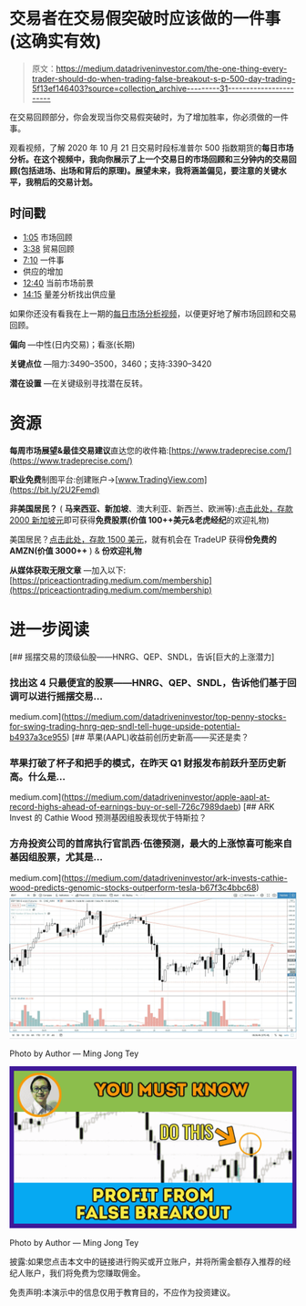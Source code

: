 # 交易者在交易假突破时应该做的一件事(这确实有效)

> 原文：<https://medium.datadriveninvestor.com/the-one-thing-every-trader-should-do-when-trading-false-breakout-s-p-500-day-trading-5f13ef146403?source=collection_archive---------31----------------------->

在交易回顾部分，你会发现当你交易假突破时，为了增加胜率，你必须做的一件事。

观看视频，了解 2020 年 10 月 21 日交易时段标准普尔 500 指数期货的**每日市场分析。在这个视频中，我向你展示了上一个交易日的市场回顾和三分钟内的交易回顾(包括进场、出场和背后的原理)。展望未来，我将涵盖偏见，要注意的关键水平，我稍后的交易计划。**

## 时间戳

*   [1:05](https://www.youtube.com/watch?v=nWbGqS4nAyg&t=65s) 市场回顾
*   [3:38](https://www.youtube.com/watch?v=nWbGqS4nAyg&t=218s) 贸易回顾
*   [7:10](https://www.youtube.com/watch?v=nWbGqS4nAyg&t=430s) 一件事
*   供应的增加
*   [12:40](https://www.youtube.com/watch?v=nWbGqS4nAyg&t=760s) 当前市场前景
*   [14:15](https://www.youtube.com/watch?v=nWbGqS4nAyg&t=855s) 量差分析找出供应量

如果你还没有看我在上一期的[每日市场分析视频](https://www.youtube.com/watch?v=A2T_A5dTRCs)，以便更好地了解市场回顾和交易回顾。

**偏向** —中性(日内交易)；看涨(长期)

**关键点位** —阻力:3490–3500，3460；支持:3390–3420

**潜在设置** —在关键级别寻找潜在反转。

# 资源

**每周市场展望&最佳交易建议**直达您的收件箱:[https://www.tradeprecise.com/](https://www.tradeprecise.com/)

**职业免费**制图平台:创建账户→[www.TradingView.com](https://bit.ly/2U2Femd)

**非美国居民？** ( **马来西亚、新加坡**、澳大利亚、新西兰、欧洲等):[点击此处，存款 2000 新加坡元](https://ji.hn/sgtiger)即可获得**免费股票(价值 100++美元&老虎经纪**的欢迎礼物)

美国居民？[点击此处，存款 1500 美元](https://ji.hn/ustradeup)，就有机会在 TradeUP 获得**份免费的 AMZN(价值 3000++** ) & **份欢迎礼物**

**从媒体获取无限文章** —加入以下:[https://priceactiontrading.medium.com/membership](https://priceactiontrading.medium.com/membership)

# 进一步阅读

[](https://medium.com/datadriveninvestor/top-penny-stocks-for-swing-trading-hnrg-qep-sndl-tell-huge-upside-potential-b4937a3ce955) [## 摇摆交易的顶级仙股——HNRG、QEP、SNDL，告诉[巨大的上涨潜力]

### 找出这 4 只最便宜的股票——HNRG、QEP、SNDL，告诉他们基于回调可以进行摇摆交易…

medium.com](https://medium.com/datadriveninvestor/top-penny-stocks-for-swing-trading-hnrg-qep-sndl-tell-huge-upside-potential-b4937a3ce955) [](https://medium.com/datadriveninvestor/apple-aapl-at-record-highs-ahead-of-earnings-buy-or-sell-726c7989daeb) [## 苹果(AAPL)收益前创历史新高——买还是卖？

### 苹果打破了杯子和把手的模式，在昨天 Q1 财报发布前跃升至历史新高。什么是…

medium.com](https://medium.com/datadriveninvestor/apple-aapl-at-record-highs-ahead-of-earnings-buy-or-sell-726c7989daeb) [](https://medium.com/datadriveninvestor/ark-invests-cathie-wood-predicts-genomic-stocks-outperform-tesla-b67f3c4bbc68) [## ARK Invest 的 Cathie Wood 预测基因组股表现优于特斯拉？

### 方舟投资公司的首席执行官凯西·伍德预测，最大的上涨惊喜可能来自基因组股票，尤其是…

medium.com](https://medium.com/datadriveninvestor/ark-invests-cathie-wood-predicts-genomic-stocks-outperform-tesla-b67f3c4bbc68) ![](img/39eea373e757ea3319a74e39195b46fe.png)

Photo by Author — Ming Jong Tey

![](img/24245cec430fc8c222e5d056ce374c95.png)

Photo by Author — Ming Jong Tey

披露:如果您点击本文中的链接进行购买或开立账户，并将所需金额存入推荐的经纪人账户，我们将免费为您赚取佣金。

免责声明:本演示中的信息仅用于教育目的，不应作为投资建议。